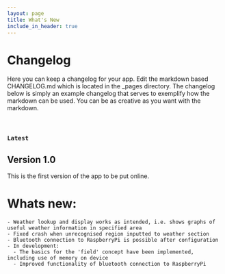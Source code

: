 ```yaml
---
layout: page
title: What's New
include_in_header: true
---
```


# Changelog
Here you can keep a changelog for your app. Edit the markdown based CHANGELOG.md which is located in the _pages directory. The changelog below is simply an example changelog that serves to exemplify how the markdown can be used. You can be as creative as you want with the markdown.

<br>

### `Latest`

## Version 1.0
This is the first version of the app to be put online.

  # Whats new:
    - Weather lookup and display works as intended, i.e. shows graphs of useful weather information in specified area
    - Fixed crash when unrecognised region inputted to weather section
    - Bluetooth connection to RaspberryPi is possible after configuration
    - In development:
      - The basics for the 'field' concept have been implemented, including use of memory on device
      - Improved functionality of bluetooth connection to RaspberryPi

<br>
